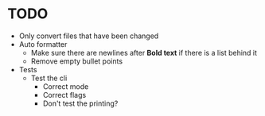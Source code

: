 # TODO
- Only convert files that have been changed
- Auto formatter
	- Make sure there are newlines after **Bold text** if there is a list behind it
	- Remove empty bullet points
- Tests
	- Test the cli
		- Correct mode
		- Correct flags
		- Don't test the printing?
